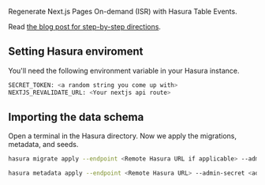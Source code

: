 Regenerate Next.js Pages On-demand (ISR) with Hasura Table Events.

Read [the blog post for step-by-step directions](https://hasura.io/blog/nextjs-incremental-static-regeneration-hasura-table-events/).

## Setting Hasura enviroment

You'll need the following environment variable in your Hasura instance.

```bash
SECRET_TOKEN: <a random string you come up with>
NEXTJS_REVALIDATE_URL: <Your nextjs api route>
```

## Importing the data schema

Open a terminal in the Hasura directory. Now we apply the migrations, metadata, and seeds.

```bash
hasura migrate apply --endpoint <Remote Hasura URL if applicable> --admin-secret <admin secret> --database-name default

hasura metadata apply --endpoint <Remote Hasura URL> --admin-secret <admin secret>
```
